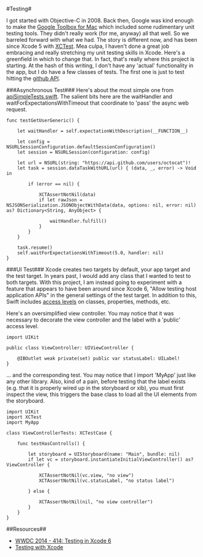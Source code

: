 #Testing#

I got started with Objective-C in 2008. Back then, Google was kind enough to make the [Google Toolbox for Mac](https://code.google.com/p/google-toolbox-for-mac/wiki/iPhoneUnitTesting) which included some rudimentary unit testing tools. They didn't really work (for me, anyway) all that well. So we barreled forward with what we had. The story is different now, and has been since Xcode 5 with [XCTest](https://developer.apple.com/library/prerelease/ios/documentation/DeveloperTools/Conceptual/testing_with_xcode/Introduction/Introduction.html#//apple_ref/doc/uid/TP40014132). Mea culpa, I haven't done a great job embracing and really stretching my unit testing skills in Xcode. Here's a greenfield in which to change that. In fact, that's really where this project is starting. At the hash of this writing, I don't have any 'actual' functionality in the app, but I do have a few classes of tests. The first one is just to test hitting the [github API](https://developer.github.com/v3/).

###Asynchronous Test###
Here's about the most simple one from [apiSimpleTests.swift](../blob/1161c1ea0d802394e0ad3d8e03849a0343fb9d25/source/ReubenTests/apiSimpleTests.swift). The salient bits here are the waitHandler and waitForExpectationsWithTimeout that coordinate to 'pass' the async web request.

	func testGetUserGeneric() {
    
	    let waitHandler = self.expectationWithDescription(__FUNCTION__)
    
	    let config = NSURLSessionConfiguration.defaultSessionConfiguration()
	    let session = NSURLSession(configuration: config)
    
	    let url = NSURL(string: "https://api.github.com/users/octocat")!
	    let task = session.dataTaskWithURL(url) { (data, _, error) -> Void in
        
	        if (error == nil) {
            
	            XCTAssertNotNil(data)
	            if let rawJson = NSJSONSerialization.JSONObjectWithData(data, options: nil, error: nil) as? Dictionary<String, AnyObject> {
                
	                waitHandler.fulfill()
	            }
	        }
	    }
    
	    task.resume()
	    self.waitForExpectationsWithTimeout(5.0, handler: nil)
	}

###UI Test###
Xcode creates two targets by default, your app target and the test target. In years past, I would add any class that I wanted to test to both targets. With this project, I am instead going to experiment with a feature that appears to have been around since Xcode 6, "Allow testing host application APIs" in the general settings of the test target. In addition to this, Swift includes [access levels](https://developer.apple.com/library/ios/documentation/Swift/Conceptual/Swift_Programming_Language/AccessControl.html) on classes, properties, methods, etc.

Here's an oversimplified view controller. You may notice that it was necessary to decorate the view controller and the label with a 'public' access level.

	import UIKit

	public class ViewController: UIViewController {

	    @IBOutlet weak private(set) public var statusLabel: UILabel!
	}

... and the corresponding test. You may notice that I import 'MyApp' just like any other library. Also, kind of a pain, before testing that the label exists (e.g. that it is properly wired up in the storyboard or xib), you must first inspect the view, this triggers the base class to load all the UI elements from the storyboard.

	import UIKit
	import XCTest
	import MyApp

	class ViewControllerTests: XCTestCase {
    
	    func testHasControlls() {
        
	        let storyboard = UIStoryboard(name: "Main", bundle: nil)
	        if let vc = storyboard.instantiateInitialViewController() as? ViewController {
            
	            XCTAssertNotNil(vc.view, "no view")
	            XCTAssertNotNil(vc.statusLabel, "no status label")
            
	        } else {
            
	            XCTAssertNotNil(nil, "no view controller")
	        }
	    }
	}

##Resources##

*	[WWDC 2014 - 414: Testing in Xcode 6](https://developer.apple.com/videos/wwdc/2014)
*	[Testing with Xcode](https://developer.apple.com/library/prerelease/ios/documentation/DeveloperTools/Conceptual/testing_with_xcode/Introduction/Introduction.html#//apple_ref/doc/uid/TP40014132)